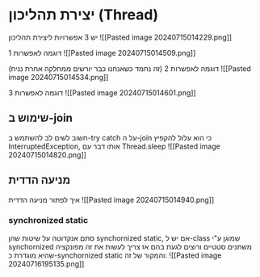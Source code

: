 # יצירת תהליכון (Thread)
יש 3 אפשרויות ליצירת תהליכון
![[Pasted image 20240715014229.png]]

דוגמה לאפשרות 1
![[Pasted image 20240715014509.png]]

דוגמה לאפשרות 2 (זה נחמד כשאנחנו כבר יורשים ממחלקה אחרת נניח)
![[Pasted image 20240715014534.png]]

דוגמה לאפשרות 3
![[Pasted image 20240715014601.png]]


## שימוש ב-join
חשוב לשים לב להשתמש ב-try catch על ה-join כי הוא עלול להקפיץ  InterruptedException, אותו דבר עם Thread.sleep
![[Pasted image 20240715014820.png]]

## מניעה הדדית
איך לפתור מניעה הדדית
![[Pasted image 20240715014940.png]]

### synchronized static
סתם אנקדוטה על שיטות שהן synchornized static, אם יש ל-class שמוגן ע"י synchornized משתנים סטטיים ורוצים לגעת בהם אז צריך לעשות את זה מפונקציה שהיא מוגדרת כ-synchornized static
והמקור של זה:
![[Pasted image 20240716195135.png]]
